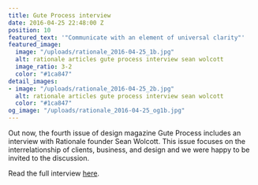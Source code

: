 ```yaml
---
title: Gute Process interview
date: 2016-04-25 22:48:00 Z
position: 10
featured_text: '"Communicate with an element of universal clarity"'
featured_image:
  image: "/uploads/rationale_2016-04-25_1b.jpg"
  alt: rationale articles gute process interview sean wolcott
  image_ratio: 3-2
  color: "#1ca847"
detail_images:
- image: "/uploads/rationale_2016-04-25_2b.jpg"
  alt: rationale articles gute process interview sean wolcott
  color: "#1ca847"
og_image: "/uploads/rationale_2016-04-25_og1b.jpg"
---
```


Out now, the fourth issue of design magazine Gute Process includes an interview with Rationale founder Sean Wolcott. This issue focuses on the interrelationship of clients, business, and design and we were happy to be invited to the discussion.

Read the full interview [here](http://www.guteprocess.com/issues/04/sean-wolcott).
